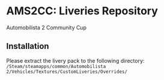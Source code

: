 # AMS2CC: Liveries Repository

Automobilista 2 Community Cup

## Installation

Please extract the livery pack to the following directory:   
`/Steam/steamapps/common/Automobilista 2/Vehicles/Textures/CustomLiveries/Overrides/`
